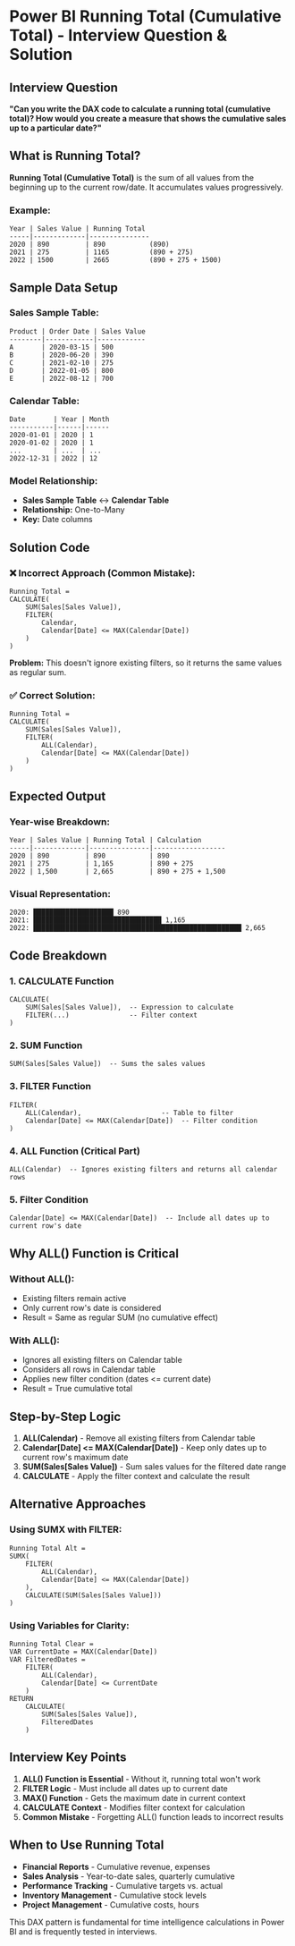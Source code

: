 # Power BI Running Total (Cumulative Total) - Interview Question & Solution

## Interview Question

**"Can you write the DAX code to calculate a running total (cumulative total)? How would you create a measure that shows the cumulative sales up to a particular date?"**

## What is Running Total?

**Running Total (Cumulative Total)** is the sum of all values from the beginning up to the current row/date. It accumulates values progressively.

### Example:

```Plain
Year | Sales Value | Running Total
-----|-------------|---------------
2020 | 890         | 890           (890)
2021 | 275         | 1165          (890 + 275)
2022 | 1500        | 2665          (890 + 275 + 1500)
```

## Sample Data Setup

### Sales Sample Table:

```Plain
Product | Order Date | Sales Value
--------|------------|------------
A       | 2020-03-15 | 500
B       | 2020-06-20 | 390
C       | 2021-02-10 | 275
D       | 2022-01-05 | 800
E       | 2022-08-12 | 700
```

### Calendar Table:

```Plain
Date       | Year | Month
-----------|------|------
2020-01-01 | 2020 | 1
2020-01-02 | 2020 | 1
...        | ...  | ...
2022-12-31 | 2022 | 12
```

### Model Relationship:

- **Sales Sample Table** ↔ **Calendar Table**
- **Relationship:** One-to-Many
- **Key:** Date columns

## Solution Code

### ❌ Incorrect Approach (Common Mistake):

```Plain
Running Total =
CALCULATE(
    SUM(Sales[Sales Value]),
    FILTER(
        Calendar,
        Calendar[Date] <= MAX(Calendar[Date])
    )
)
```

**Problem:** This doesn't ignore existing filters, so it returns the same values as regular sum.

### ✅ Correct Solution:

```Plain
Running Total =
CALCULATE(
    SUM(Sales[Sales Value]),
    FILTER(
        ALL(Calendar),
        Calendar[Date] <= MAX(Calendar[Date])
    )
)
```

## Expected Output

### Year-wise Breakdown:

```Plain
Year | Sales Value | Running Total | Calculation
-----|-------------|---------------|------------------
2020 | 890         | 890           | 890
2021 | 275         | 1,165         | 890 + 275
2022 | 1,500       | 2,665         | 890 + 275 + 1,500
```

### Visual Representation:

```Plain
2020: ████████████████████ 890
2021: ████████████████████████████████ 1,165
2022: ████████████████████████████████████████████████████ 2,665
```

## Code Breakdown

### 1. CALCULATE Function

```Plain
CALCULATE(
    SUM(Sales[Sales Value]),  -- Expression to calculate
    FILTER(...)               -- Filter context
)
```

### 2. SUM Function

```Plain
SUM(Sales[Sales Value])  -- Sums the sales values
```

### 3. FILTER Function

```Plain
FILTER(
    ALL(Calendar),                    -- Table to filter
    Calendar[Date] <= MAX(Calendar[Date])  -- Filter condition
)
```

### 4. ALL Function (Critical Part)

```Plain
ALL(Calendar)  -- Ignores existing filters and returns all calendar rows
```

### 5. Filter Condition

```Plain
Calendar[Date] <= MAX(Calendar[Date])  -- Include all dates up to current row's date
```

## Why ALL() Function is Critical

### Without ALL():

- Existing filters remain active
- Only current row's date is considered
- Result = Same as regular SUM (no cumulative effect)

### With ALL():

- Ignores all existing filters on Calendar table
- Considers all rows in Calendar table
- Applies new filter condition (dates <= current date)
- Result = True cumulative total

## Step-by-Step Logic

1. **ALL(Calendar)** - Remove all existing filters from Calendar table
2. **Calendar[Date] <= MAX(Calendar[Date])** - Keep only dates up to current row's maximum date
3. **SUM(Sales[Sales Value])** - Sum sales values for the filtered date range
4. **CALCULATE** - Apply the filter context and calculate the result

## Alternative Approaches

### Using SUMX with FILTER:

```Plain
Running Total Alt =
SUMX(
    FILTER(
        ALL(Calendar),
        Calendar[Date] <= MAX(Calendar[Date])
    ),
    CALCULATE(SUM(Sales[Sales Value]))
)
```

### Using Variables for Clarity:

```Plain
Running Total Clear =
VAR CurrentDate = MAX(Calendar[Date])
VAR FilteredDates =
    FILTER(
        ALL(Calendar),
        Calendar[Date] <= CurrentDate
    )
RETURN
    CALCULATE(
        SUM(Sales[Sales Value]),
        FilteredDates
    )
```

## Interview Key Points

1. **ALL() Function is Essential** - Without it, running total won't work
2. **FILTER Logic** - Must include all dates up to current date
3. **MAX() Function** - Gets the maximum date in current context
4. **CALCULATE Context** - Modifies filter context for calculation
5. **Common Mistake** - Forgetting ALL() function leads to incorrect results

## When to Use Running Total

- **Financial Reports** - Cumulative revenue, expenses
- **Sales Analysis** - Year-to-date sales, quarterly cumulative
- **Performance Tracking** - Cumulative targets vs. actual
- **Inventory Management** - Cumulative stock levels
- **Project Management** - Cumulative costs, hours

This DAX pattern is fundamental for time intelligence calculations in Power BI and is frequently tested in interviews.